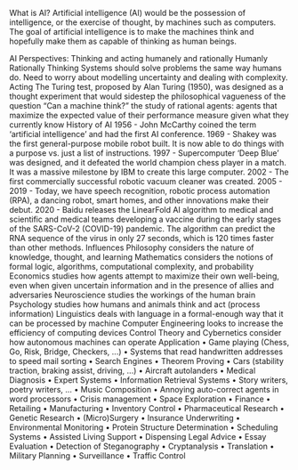 What is AI? 
Artificial intelligence (AI) would be the possession of intelligence, or the exercise of thought, by machines such as computers. The goal of artificial intelligence is to make the machines think and hopefully make them as capable of thinking as human beings. 

AI Perspectives: Thinking and acting humanely and rationally
	Humanly	Rationally
Thinking 	Systems should solve problems the same way humans do.	Need to worry about modelling uncertainty and dealing with complexity.
Acting	The Turing test, proposed by Alan Turing (1950), was designed as a thought experiment that would sidestep the 
philosophical vagueness of the question “Can a machine think?”	the study of rational agents: agents that maximize the expected value of their performance measure given what they currently know
History of AI
1956 - John McCarthy coined the term ‘artificial intelligence’ and had the first AI conference.
1969 - Shakey was the first general-purpose mobile robot built. It is now able to do things with a purpose vs. just a list of instructions.
1997 - Supercomputer ‘Deep Blue’ was designed, and it defeated the world champion chess player in a match. It was a massive milestone by IBM to create this large computer.
2002 - The first commercially successful robotic vacuum cleaner was created. 
2005 - 2019 - Today, we have speech recognition, robotic process automation (RPA), a dancing robot, smart homes, and other innovations make their debut.
2020 - Baidu releases the LinearFold AI algorithm to medical and scientific and medical teams developing a vaccine during the early stages of the SARS-CoV-2 (COVID-19) pandemic. The algorithm can predict the RNA sequence of the virus in only 27 seconds, which is 120 times faster than other methods. 
Influences
 	     Philosophy considers the nature of knowledge, thought, and learning
Mathematics considers the notions of formal logic, algorithms, computational complexity, and probability
Economics studies how agents attempt to maximize their own well-being, even when given uncertain information and in the presence of allies and adversaries
Neuroscience studies the workings of the human brain
Psychology studies how humans and animals think and act (process information)
Linguistics deals with language in a formal-enough way that it can be processed by machine
Computer Engineering looks to increase the efficiency of computing devices
Control Theory and Cybernetics consider how autonomous machines can operate
Application
•	Game playing (Chess, Go, Risk, Bridge, Checkers, ...)
•	Systems that read handwritten addresses to speed mail sorting
•	Search Engines
•	Theorem Proving
•	Cars (stability traction, braking assist, driving, ...)
•	Aircraft autolanders
•	Medical Diagnosis
•	Expert Systems
•	Information Retrieval Systems
•	Story writers, poetry writers, ...
•	Music Composition
•	Annoying auto-correct agents in word processors
•	Crisis management
•	Space Exploration
•	Finance
•	Retailing
•	Manufacturing
•	Inventory Control
•	Pharmaceutical Research
•	Genetic Research
•	(Micro)Surgery
•	Insurance Underwriting
•	Environmental Monitoring
•	Protein Structure Determination
•	Scheduling Systems
•	Assisted Living Support
•	Dispensing Legal Advice
•	Essay Evaluation
•	Detection of Steganography
•	Cryptanalysis
•	Translation
•	Military Planning
•	Surveillance
•	Traffic Control


